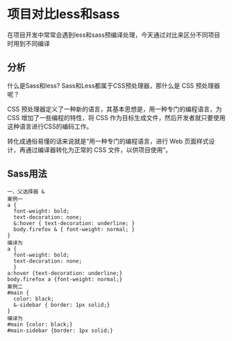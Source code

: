 # 项目对比less和sass

在项目开发中常常会遇到less和sass预编译处理，今天通过对比来区分不同项目时用到不同编译

## 分析
什么是Sass和less?
Sass和Less都属于CSS预处理器，那什么是 CSS 预处理器呢？

  CSS 预处理器定义了一种新的语言，其基本思想是，用一种专门的编程语言，为 CSS 增加了一些编程的特性，将 CSS 作为目标生成文件，然后开发者就只要使用这种语言进行CSS的编码工作。

  转化成通俗易懂的话来说就是“用一种专门的编程语言，进行 Web 页面样式设计，再通过编译器转化为正常的 CSS 文件，以供项目使用”。

## Sass用法

```compare
一、父选择器 &
案例一
a {
  font-weight: bold;
  text-decoration: none;
  &:hover { text-decoration: underline; }
  body.firefox & { font-weight: normal; }
}
编译为
a {
  font-weight: bold;
  text-decoration: none; 
  }
a:hover {text-decoration: underline;}
body.firefox a {font-weight: normal;}
案例二
#main {
  color: black;
  &-sidebar { border: 1px solid;}
}
编译为
#main {color: black;}
#main-sidebar {border: 1px solid;}


```